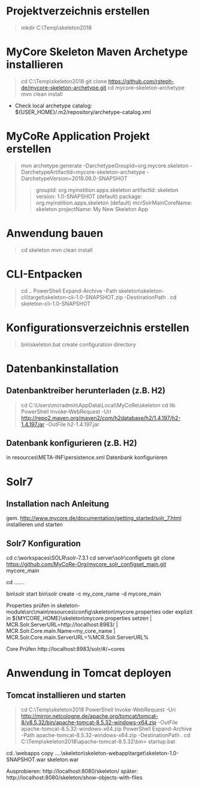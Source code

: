 Projektverzeichnis erstellen
============================
>mkdir C:\Temp\skeleton2018

MyCore Skeleton Maven Archetype installieren
============================================
>cd C:\Temp\skeleton2018
>git clone https://github.com/rsteph-de/mycore-skeleton-archetype.git
> cd mycore-skeleton-archetype 
> mvn clean install
- Check local archetype catalog: ${USER_HOME}/.m2/repository/archetype-catalog.xml


MyCoRe Application Projekt erstellen
=====================================
> mvn archetype:generate -DarchetypeGroupId=org.mycore.skeleton -DarchetypeArtifactId=mycore-skeleton-archetype -DarchetypeVersion=2018.06.0-SNAPSHOT
>> groupId: org.myinstition.apps.skeleton
>> artifactId: skeleton
>> version: 1.0-SNAPSHOT (default)
>> package: org.myinstition.apps.skeleton (default)
>> mcrSolrMainCoreName: skeleton
>> projectName: My New Skeleton App

Anwendung bauen
================
> cd skeleton
> mvn clean install

CLI-Entpacken
=============
> cd ..
> PowerShell Expand-Archive -Path skeleton\skeleton-cli\target\skeleton-cli-1.0-SNAPSHOT.zip -DestinationPath .
> cd skeleton-cli-1.0-SNAPSHOT

Konfigurationsverzeichnis erstellen
===================================
> bin\skeleton.bat create configuration directory

Datenbankinstallation
======================

Datenbanktreiber herunterladen (z.B. H2)
----------------------------------------
> cd C:\Users\mcradmin\AppData\Local\MyCoRe\skeleton
> cd lib
> PowerShell Invoke-WebRequest -Uri http://repo2.maven.org/maven2/com/h2database/h2/1.4.197/h2-1.4.197.jar -OutFile h2-1.4.197.jar

Datenbank konfigurieren (z.B. H2)
----------------------- 
in resources\META-INF\persistence.xml Datenbank konfigurieren
<property name="javax.persistence.jdbc.url" value="jdbc:h2:file:c:\Users\mcradmin\AppData\Local\MyCoRe\skeleton\data\h2\mycore;AUTO_SERVER=TRUE" />

Solr7
=====
Installation nach Anleitung
---------------------------
gem. http://www.mycore.de/documentation/getting_started/solr_7.html
installieren und starten

Solr7 Konfiguration
-------------------
cd c:\workspaces\SOLR\solr-7.3.1
cd server\solr\configsets
git clone https://github.com/MyCoRe-Org/mycore_solr_configset_main.git mycore_main

cd ..\..\...

bin\solr start
bin\solr create -c my_core_name -d mycore_main

Properties prüfen in skeleton-module\src\main\resources\config\skeleton\mycore.properties
oder explizit in ${MYCORE_HOME}\skeleton\mycore.properties setzen
| MCR.Solr.ServerURL=http://localhost:8983/
| MCR.Solr.Core.main.Name=my_core_name
| MCR.Solr.Core.main.ServerURL=%MCR.Solr.ServerURL%

Core Prüfen http://localhost:8983/solr/#/~cores

Anwendung in Tomcat deployen
=============================
Tomcat installieren und starten
-------------------------------
> cd C:\Temp\skeleton2018
> PowerShell Invoke-WebRequest -Uri http://mirror.netcologne.de/apache.org/tomcat/tomcat-8/v8.5.32/bin/apache-tomcat-8.5.32-windows-x64.zip -OutFile apache-tomcat-8.5.32-windows-x64.zip
> PowerShell Expand-Archive -Path apache-tomcat-8.5.32-windows-x64.zip -DestinationPath .
> cd C:\Temp\skeleton2018\apache-tomcat-8.5.32\bin>
> startup.bat

cd..\webapps
copy ..\..\skeleton\skeleton-webapp\target\skeleton-1.0-SNAPSHOT.war skeleton.war

Ausprobieren: http://localhost:8080/skeleton/
später: http://localhost:8080/skeleton/show-objects-with-files

